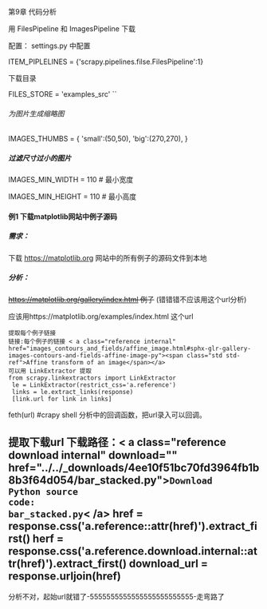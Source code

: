 第9章 代码分析

用 FilesPipeline 和 ImagesPipeline 下载

配置：
settings.py 中配置

ITEM_PIPLELINES = {'scrapy.pipelines.filse.FilesPipeline':1} 

下载目录

FILES_STORE = 'examples_src'
``
###### 为图片生成缩略图
IMAGES_THUMBS = {
	'small':(50,50),
	'big':(270,270),
}

##### 过滤尺寸过小的图片
IMAGES_MIN_WIDTH = 110 # 最小宽度

IMAGES_MIN_HEIGHT = 110 # 最小高度

#### 例1 下载matplotlib网站中例子源码
##### 需求：
下载 https://matplotlib.org 网站中的所有例子的源码文件到本地

##### 分析：
~~https://matplotlib.org/gallery/index.html 例子~~
(错错错不应该用这个url分析)

应该用https://matplotlib.org/examples/index.html 这个url

	提取每个例子链接
	链接:每个例子的链接 < a class="reference internal" href="images_contours_and_fields/affine_image.html#sphx-glr-gallery-images-contours-and-fields-affine-image-py"><span class="std std-ref">Affine transform of an image</span></a>
	可以用 LinkExtractor 提取 
	from scrapy.linkextractors import LinkExtractor
	 le = LinkExtractor(restrict_css='a.reference')
	 links = le.extract_links(response)
	 [link.url for link in links]

feth(url) #crapy shell 分析中的回调函数，把url录入可以回调。

提取下载url
下载路径：< a class="reference download internal" download="" href="../../_downloads/4ee10f51bc70fd3964fb1b8b3f64d054/bar_stacked.py"><code class="xref download docutils literal notranslate"><span class="pre">Download</span> <span class="pre">Python</span> <span class="pre">source</span> <span class="pre">code:</span> <span class="pre">bar_stacked.py</span></code>< /a>
href = response.css('a.reference::attr(href)').extract_first()
herf = response.css('a.reference.download.internal::attr(href)').extract_first()
download_url = response.urljoin(href)
------------------------
分析不对，起始url就错了-5555555555555555555555555-走弯路了
